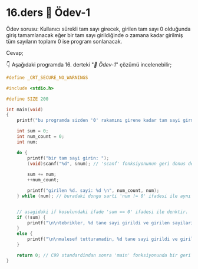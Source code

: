 # 16.ders 📖 Ödev-1

Ödev sorusu: Kullanıcı sürekli tam sayı girecek, girilen tam sayı 0 olduğunda giriş tamamlanacak eğer bir tam sayı girildiğinde o zamana kadar girilmiş tüm sayıların toplamı 0 ise program sonlanacak.


Cevap;

👇 Aşağıdaki programda 16. derteki "_📖 Ödev-1_" çözümü incelenebilir;
```C
#define _CRT_SECURE_NO_WARNINGS

#include <stdio.h>

#define SIZE 200

int main(void)
{
	printf("bu programda sizden '0' rakamını girene kadar tam sayi girmeniz isetnecek, '0' rakamı girildikten sonra girilen tam sayilarin toplami '0' olup olmadigi hakkında bilgi verilip program sonlanacaktir.\n\n\n");

	int sum = 0;
	int num_count = 0;
	int num;

	do {
		printf("bir tam sayi girin: ");
		(void)scanf("%d", &num); // 'scanf' fonksiyonunun geri donus degeri goz ardi ediliyor.
		
		sum += num;
		++num_count;

		printf("girilen %d. sayi: %d \n", num_count, num);
	} while (num); // buradaki dongu sarti 'num != 0' ifadesi ile aynı anlama gelmektedir.


	// asagidaki if kosulundaki ifade 'sum == 0' ifadesi ile denktir.
	if (!sum) {
		printf("\n\ntebrikler, %d tane sayi girildi ve girilen sayilarin toplami %d.\n", num_count, sum);
	}
	else {
		printf("\n\nmalesef tutturamadin, %d tane sayi girildi ve girilen sayilarin toplami %d.\n", num_count, sum);
	}

	return 0; // C99 standardindan sonra 'main' fonksiyonunda bir geri donus degeri yazilmazsa derleyici 'return 0;' statament'i kendisi eklemektedir.
}
```